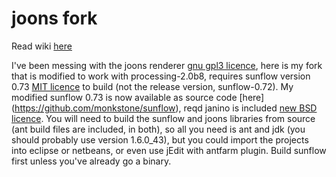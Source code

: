# joons fork #

Read wiki [here](https://github.com/monkstone/joons-fork/wiki/_pages) 


I've been messing with the joons renderer [gnu gpl3 licence](http://www.gnu.org/licenses/gpl-3.0.txt), here is my fork that is modified to work with processing-2.0b8, requires sunflow version 0.73 [MIT licence](http://en.wikipedia.org/wiki/MIT_License) to build (not the release version, sunflow-0.72). My modified sunflow 0.73 is now available as source code [here] (https://github.com/monkstone/sunflow), reqd janino is included [new BSD licence](http://dist.codehaus.org/janino/new_bsd_license.txt). You will need to build the sunflow and joons libraries from source (ant build files are included, in both), so all you need is ant and jdk (you should probably use version 1.6.0_43), but you could import the projects into eclipse or netbeans, or even use jEdit with antfarm plugin. Build sunflow first unless you've already go a binary.
